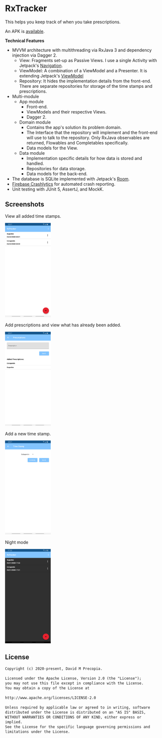 # RxTracker

This helps you keep track of when you take prescriptions.

An APK is [available](https://github.com/DavidPrecopia/RxTracker/releases/download/v1.1/rxtracker-v1.1.apk).

**Technical Features**

- MVVM architecture with multithreading via RxJava 3 and dependency injection via Dagger 2.
  - View: Fragments set-up as Passive Views. I use a single Activity with Jetpack's [Navigation](https://developer.android.com/guide/navigation).
  - ViewModel: A combination of a ViewModel and a Presenter. It is extending Jetpack's [ViewModel](https://developer.android.com/topic/libraries/architecture/viewmodel)
  - Repository: It hides the implementation details from the front-end. There are separate repositories for storage of the time stamps and prescriptions.
- Multi-module
  - App module
    - Front-end.
    - ViewModels and their respective Views.
    - Dagger 2.
  - Domain module
    - Contains the app's solution its problem domain.
    - The Interface that the repository will implement and the front-end will use to talk to the repository. Only RxJava observables are returned, Flowables and Completables specifically.
    - Data models for the View.
  - Data module
    - Implementation specific details for how data is stored and handled.
    - Repositories for data storage.
    - Data models for the back-end.
- The database is SQLite implemented with Jetpack's [Room](https://developer.android.com/topic/libraries/architecture/room).
- [Firebase Crashlytics](https://firebase.google.com/docs/crashlytics/) for automated crash reporting.
- Unit testing with JUnit 5, AssertJ, and MockK.

## Screenshots

View all added time stamps.

<img src="screenshots/time_stamp_view.jpg" width=30% />

Add prescriptions and view what has already been added.

<img src="screenshots/add_prescription_view.jpg" width=30% />

Add a new time stamp.

<img src="screenshots/add_time_stamp_view.jpg" width=30% />

Night mode

<img src="screenshots/night_mode.jpg" width=30% />

## License

    Copyright (c) 2020-present, David M Precopia.

    Licensed under the Apache License, Version 2.0 (the "License");
    you may not use this file except in compliance with the License.
    You may obtain a copy of the License at

    http://www.apache.org/licenses/LICENSE-2.0

    Unless required by applicable law or agreed to in writing, software
    distributed under the License is distributed on an "AS IS" BASIS,
    WITHOUT WARRANTIES OR CONDITIONS OF ANY KIND, either express or implied.
    See the License for the specific language governing permissions and
    limitations under the License.
